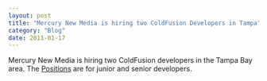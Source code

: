 ```yaml
---
layout: post
title: "Mercury New Media is hiring two ColdFusion Developers in Tampa"
category: "Blog"
date: 2011-01-17
---
```



Mercury New Media is hiring two ColdFusion developers in the Tampa Bay area. The [Positions](http://www.mercurynewmedia.com/index.cfm/fuseaction/Who.Employment) are for junior and senior developers.